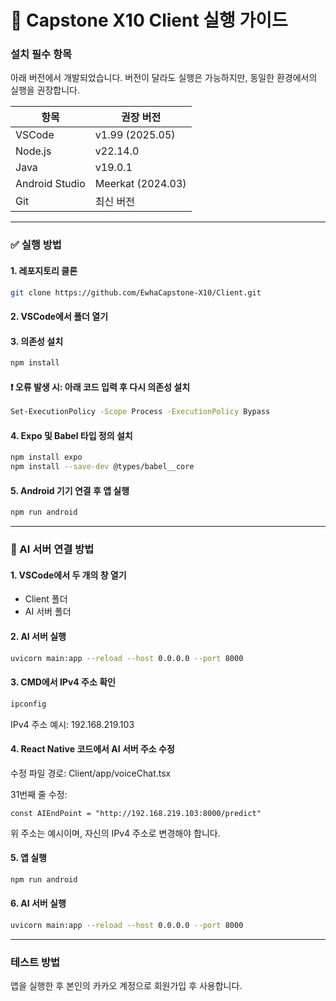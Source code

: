 # 🚗 Capstone X10 Client 실행 가이드

### 설치 필수 항목

아래 버전에서 개발되었습니다. 버전이 달라도 실행은 가능하지만, 동일한 환경에서의 실행을 권장합니다.

| 항목             | 권장 버전          |
|------------------|--------------------|
| VSCode           | v1.99 (2025.05)    |
| Node.js          | v22.14.0           |
| Java             | v19.0.1            |
| Android Studio   | Meerkat (2024.03)  |
| Git              | 최신 버전          |

---

### ✅ 실행 방법

#### 1. 레포지토리 클론
```bash
git clone https://github.com/EwhaCapstone-X10/Client.git
```

#### 2. VSCode에서 폴더 열기
#### 3. 의존성 설치
```bash
npm install
```
#### ❗ 오류 발생 시: 아래 코드 입력 후 다시 의존성 설치
```bash
Set-ExecutionPolicy -Scope Process -ExecutionPolicy Bypass
```
#### 4. Expo 및 Babel 타입 정의 설치
```bash
npm install expo
npm install --save-dev @types/babel__core
```
#### 5. Android 기기 연결 후 앱 실행
```bash
npm run android
```

---
### 🤖 AI 서버 연결 방법
#### 1. VSCode에서 두 개의 창 열기
- Client 폴더
- AI 서버 폴더

#### 2. AI 서버 실행
```bash
uvicorn main:app --reload --host 0.0.0.0 --port 8000
```
#### 3. CMD에서 IPv4 주소 확인
```bash
ipconfig
```
IPv4 주소 예시: 192.168.219.103

#### 4. React Native 코드에서 AI 서버 주소 수정
수정 파일 경로: Client/app/voiceChat.tsx

31번째 줄 수정:

```tsx
const AIEndPoint = "http://192.168.219.103:8000/predict"
```
위 주소는 예시이며, 자신의 IPv4 주소로 변경해야 합니다.

#### 5. 앱 실행
```bash
npm run android
```

#### 6. AI 서버 실행
```bash
uvicorn main:app --reload --host 0.0.0.0 --port 8000
```
---
### 테스트 방법
앱을 실행한 후 본인의 카카오 계정으로 회원가입 후 사용합니다.
